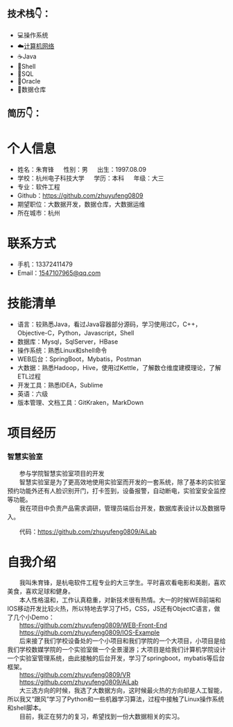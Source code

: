 技术栈👇：  
----

* 💻操作系统
* ☁️[计算机网络](计算机网络/计算机网络.md)
* ☕️Java
* 🍔Shell
* 🔦SQL
* 💾Oracle
* 🍉数据仓库

简历👇：
---

# 个人信息

 - 姓名：朱育锋 &emsp; 性别：男 &emsp; 出生：1997.08.09 
 - 学校：杭州电子科技大学 &emsp; 学历：本科 &emsp; 年级：大三
 - 专业：软件工程
 - Github：https://github.com/zhuyufeng0809
 - 期望职位：大数据开发，数据仓库，大数据运维
 - 所在城市：杭州

# 联系方式

- 手机：13372411479
- Email：1547107965@qq.com
    
# 技能清单
- 语言：较熟悉Java，看过Java容器部分源码，学习使用过C，C++，Objective-C，Python，Javascript，Shell
- 数据库：Mysql，SqlServer，HBase
- 操作系统：熟悉Linux和shell命令
- WEB后台：SpringBoot，Mybatis，Postman
- 大数据：熟悉Hadoop，Hive，使用过Kettle，了解数仓维度建模理论，了解ETL过程
- 开发工具：熟悉IDEA，Sublime
- 英语：六级
- 版本管理、文档工具：GitKraken，MarkDown

# 项目经历

### 智慧实验室

   &emsp;&emsp;参与学院智慧实验室项目的开发    
   &emsp;&emsp;智慧实验室是为了更高效地使用实验室而开发的一套系统，除了基本的实验室预约功能外还有人脸识别开门，打卡签到，设备报警，自动断电，实验室安全监控等功能。    
   &emsp;&emsp;我在项目中负责产品需求调研，管理员端后台开发，数据库表设计以及数据导入。

   &emsp;&emsp;代码：https://github.com/zhuyufeng0809/AiLab

# 自我介绍

   &emsp;&emsp;我叫朱育锋，是杭电软件工程专业的大三学生。平时喜欢看电影和美剧，喜欢美食，喜欢足球和健身。  
   &emsp;&emsp;本人性格温和，工作认真稳重，对新技术很有热情。大一的时候WEB前端和IOS移动开发比较火热，所以特地去学习了H5，CSS，JS还有ObjectC语言，做了几个小Demo：  
   &emsp;&emsp;https://github.com/zhuyufeng0809/WEB-Front-End  
   &emsp;&emsp;https://github.com/zhuyufeng0809/IOS-Example  
   &emsp;&emsp;后来接了我们学校设备处的一个小项目和我们学院的一个大项目，小项目是给我们学校数媒学院的一个实验室做一个全景漫游；大项目是给我们计算机学院设计一个实验室管理系统，由此接触的后台开发，学习了springboot，mybatis等后台框架。  
   &emsp;&emsp;https://github.com/zhuyufeng0809/VR  
   &emsp;&emsp;https://github.com/zhuyufeng0809/AiLab  
   &emsp;&emsp;大三选方向的时候，我选了大数据方向，这时候最火热的方向却是人工智能，所以我又“跟风”学习了Python和一些机器学习算法，过程中接触了Linux操作系统和shell脚本。  
   &emsp;&emsp;目前，我正在努力的复习，希望找到一份大数据相关的实习。

